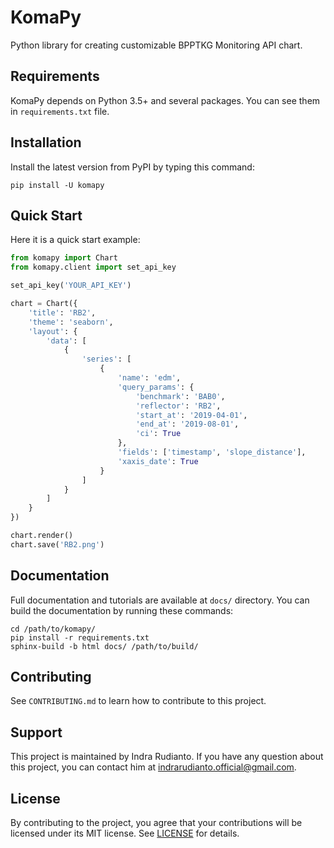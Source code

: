 # KomaPy

Python library for creating customizable BPPTKG Monitoring API chart.

## Requirements

KomaPy depends on Python 3.5+ and several packages. You can see them in
`requirements.txt` file.

## Installation

Install the latest version from PyPI by typing this command:

    pip install -U komapy

## Quick Start

Here it is a quick start example:

```python
from komapy import Chart
from komapy.client import set_api_key

set_api_key('YOUR_API_KEY')

chart = Chart({
    'title': 'RB2',
    'theme': 'seaborn',
    'layout': {
        'data': [
            {
                'series': [
                    {
                        'name': 'edm',
                        'query_params': {
                            'benchmark': 'BAB0',
                            'reflector': 'RB2',
                            'start_at': '2019-04-01',
                            'end_at': '2019-08-01',
                            'ci': True
                        },
                        'fields': ['timestamp', 'slope_distance'],
                        'xaxis_date': True
                    }
                ]
            }
        ]
    }
})

chart.render()
chart.save('RB2.png')
```

## Documentation

Full documentation and tutorials are available at `docs/` directory. You can
build the documentation by running these commands:

    cd /path/to/komapy/
    pip install -r requirements.txt
    sphinx-build -b html docs/ /path/to/build/ 

## Contributing

See `CONTRIBUTING.md` to learn how to contribute to this project.

## Support

This project is maintained by Indra Rudianto. If you have any question about
this project, you can contact him at <indrarudianto.official@gmail.com>.

## License

By contributing to the project, you agree that your contributions will be
licensed under its MIT license.
See [LICENSE](https://gitlab.com/bpptkg/komapy/blob/master/LICENSE) for details.
